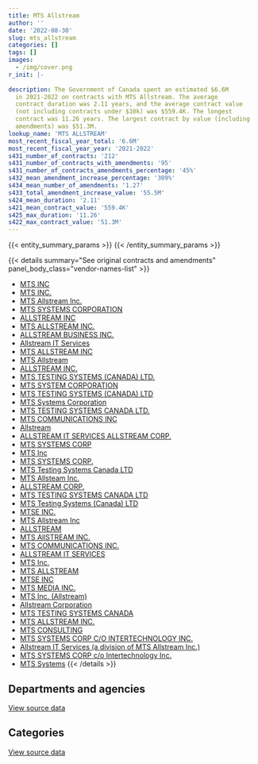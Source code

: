 ```yaml
---
title: MTS Allstream
author: ''
date: '2022-08-30'
slug: mts_allstream
categories: []
tags: []
images:
  - /img/cover.png
r_init: |-
  
description: The Government of Canada spent an estimated $6.6M
  in 2021-2022 on contracts with MTS Allstream. The average
  contract duration was 2.11 years, and the average contract value
  (not including contracts under $10k) was $559.4K. The longest
  contract was 11.26 years. The largest contract by value (including
  amendments) was $51.3M.
lookup_name: 'MTS ALLSTREAM'
most_recent_fiscal_year_total: '6.6M'
most_recent_fiscal_year_year: '2021-2022'
s431_number_of_contracts: '212'
s431_number_of_contracts_with_amendments: '95'
s431_number_of_contracts_amendments_percentage: '45%'
s432_mean_amendment_increase_percentage: '309%'
s434_mean_number_of_amendments: '1.27'
s433_total_amendment_increase_value: '55.5M'
s424_mean_duration: '2.11'
s421_mean_contract_value: '559.4K'
s425_max_duration: '11.26'
s422_max_contract_value: '51.3M'
---
```


<script src="/rmarkdown-libs/htmlwidgets/htmlwidgets.js"></script>
<link href="/rmarkdown-libs/datatables-css/datatables-crosstalk.css" rel="stylesheet" />
<script src="/rmarkdown-libs/datatables-binding/datatables.js"></script>
<script src="/rmarkdown-libs/jquery/jquery-3.6.0.min.js"></script>
<link href="/rmarkdown-libs/dt-core-bootstrap/css/dataTables.bootstrap.min.css" rel="stylesheet" />
<link href="/rmarkdown-libs/dt-core-bootstrap/css/dataTables.bootstrap.extra.css" rel="stylesheet" />
<script src="/rmarkdown-libs/dt-core-bootstrap/js/jquery.dataTables.min.js"></script>
<script src="/rmarkdown-libs/dt-core-bootstrap/js/dataTables.bootstrap.min.js"></script>
<link href="/rmarkdown-libs/crosstalk/css/crosstalk.min.css" rel="stylesheet" />
<script src="/rmarkdown-libs/crosstalk/js/crosstalk.min.js"></script>
<script src="/rmarkdown-libs/htmlwidgets/htmlwidgets.js"></script>
<link href="/rmarkdown-libs/datatables-css/datatables-crosstalk.css" rel="stylesheet" />
<script src="/rmarkdown-libs/datatables-binding/datatables.js"></script>
<script src="/rmarkdown-libs/jquery/jquery-3.6.0.min.js"></script>
<link href="/rmarkdown-libs/dt-core-bootstrap/css/dataTables.bootstrap.min.css" rel="stylesheet" />
<link href="/rmarkdown-libs/dt-core-bootstrap/css/dataTables.bootstrap.extra.css" rel="stylesheet" />
<script src="/rmarkdown-libs/dt-core-bootstrap/js/jquery.dataTables.min.js"></script>
<script src="/rmarkdown-libs/dt-core-bootstrap/js/dataTables.bootstrap.min.js"></script>
<link href="/rmarkdown-libs/crosstalk/css/crosstalk.min.css" rel="stylesheet" />
<script src="/rmarkdown-libs/crosstalk/js/crosstalk.min.js"></script>

{{< entity_summary_params >}}
{{< /entity_summary_params >}}

{{< details summary="See original contracts and amendments" panel_body_class="vendor-names-list" >}}
- [MTS INC](https://search.open.canada.ca/en/ct/?sort=contract_value_f%20desc&page=1&search_text=%22MTS%20INC%22)
- [MTS INC.](https://search.open.canada.ca/en/ct/?sort=contract_value_f%20desc&page=1&search_text=%22MTS%20INC.%22)
- [MTS Allstream Inc.](https://search.open.canada.ca/en/ct/?sort=contract_value_f%20desc&page=1&search_text=%22MTS%20Allstream%20Inc.%22)
- [MTS SYSTEMS CORPORATION](https://search.open.canada.ca/en/ct/?sort=contract_value_f%20desc&page=1&search_text=%22MTS%20SYSTEMS%20CORPORATION%22)
- [ALLSTREAM INC](https://search.open.canada.ca/en/ct/?sort=contract_value_f%20desc&page=1&search_text=%22ALLSTREAM%20INC%22)
- [MTS ALLSTREAM INC.](https://search.open.canada.ca/en/ct/?sort=contract_value_f%20desc&page=1&search_text=%22MTS%20ALLSTREAM%20INC.%22)
- [ALLSTREAM BUSINESS INC.](https://search.open.canada.ca/en/ct/?sort=contract_value_f%20desc&page=1&search_text=%22ALLSTREAM%20BUSINESS%20INC.%22)
- [Allstream IT Services](https://search.open.canada.ca/en/ct/?sort=contract_value_f%20desc&page=1&search_text=%22Allstream%20IT%20Services%22)
- [MTS ALLSTREAM INC](https://search.open.canada.ca/en/ct/?sort=contract_value_f%20desc&page=1&search_text=%22MTS%20ALLSTREAM%20INC%22)
- [MTS Allstream](https://search.open.canada.ca/en/ct/?sort=contract_value_f%20desc&page=1&search_text=%22MTS%20Allstream%22)
- [ALLSTREAM INC.](https://search.open.canada.ca/en/ct/?sort=contract_value_f%20desc&page=1&search_text=%22ALLSTREAM%20INC.%22)
- [MTS TESTING SYSTEMS (CANADA) LTD.](https://search.open.canada.ca/en/ct/?sort=contract_value_f%20desc&page=1&search_text=%22MTS%20TESTING%20SYSTEMS%20%28CANADA%29%20LTD.%22)
- [MTS SYSTEM CORPORATION](https://search.open.canada.ca/en/ct/?sort=contract_value_f%20desc&page=1&search_text=%22MTS%20SYSTEM%20CORPORATION%22)
- [MTS TESTING SYSTEMS (CANADA) LTD](https://search.open.canada.ca/en/ct/?sort=contract_value_f%20desc&page=1&search_text=%22MTS%20TESTING%20SYSTEMS%20%28CANADA%29%20LTD%22)
- [MTS Systems Corporation](https://search.open.canada.ca/en/ct/?sort=contract_value_f%20desc&page=1&search_text=%22MTS%20Systems%20Corporation%22)
- [MTS TESTING SYSTEMS CANADA LTD.](https://search.open.canada.ca/en/ct/?sort=contract_value_f%20desc&page=1&search_text=%22MTS%20TESTING%20SYSTEMS%20CANADA%20LTD.%22)
- [MTS COMMUNICATIONS INC](https://search.open.canada.ca/en/ct/?sort=contract_value_f%20desc&page=1&search_text=%22MTS%20COMMUNICATIONS%20INC%22)
- [Allstream](https://search.open.canada.ca/en/ct/?sort=contract_value_f%20desc&page=1&search_text=%22Allstream%22)
- [ALLSTREAM IT SERVICES ALLSTREAM CORP.](https://search.open.canada.ca/en/ct/?sort=contract_value_f%20desc&page=1&search_text=%22ALLSTREAM%20IT%20SERVICES%20ALLSTREAM%20CORP.%22)
- [MTS SYSTEMS CORP](https://search.open.canada.ca/en/ct/?sort=contract_value_f%20desc&page=1&search_text=%22MTS%20SYSTEMS%20CORP%22)
- [MTS Inc](https://search.open.canada.ca/en/ct/?sort=contract_value_f%20desc&page=1&search_text=%22MTS%20Inc%22)
- [MTS SYSTEMS CORP.](https://search.open.canada.ca/en/ct/?sort=contract_value_f%20desc&page=1&search_text=%22MTS%20SYSTEMS%20CORP.%22)
- [MTS Testing Systems Canada LTD](https://search.open.canada.ca/en/ct/?sort=contract_value_f%20desc&page=1&search_text=%22MTS%20Testing%20%20Systems%20Canada%20LTD%22)
- [MTS Allsteam Inc.](https://search.open.canada.ca/en/ct/?sort=contract_value_f%20desc&page=1&search_text=%22MTS%20Allsteam%20Inc.%22)
- [ALLSTREAM CORP.](https://search.open.canada.ca/en/ct/?sort=contract_value_f%20desc&page=1&search_text=%22ALLSTREAM%20CORP.%22)
- [MTS TESTING SYSTEMS CANADA LTD](https://search.open.canada.ca/en/ct/?sort=contract_value_f%20desc&page=1&search_text=%22MTS%20TESTING%20SYSTEMS%20CANADA%20LTD%22)
- [MTS Testing Systems (Canada) LTD](https://search.open.canada.ca/en/ct/?sort=contract_value_f%20desc&page=1&search_text=%22MTS%20Testing%20Systems%20%28Canada%29%20LTD%22)
- [MTSE INC.](https://search.open.canada.ca/en/ct/?sort=contract_value_f%20desc&page=1&search_text=%22MTSE%20INC.%22)
- [MTS Allstream Inc](https://search.open.canada.ca/en/ct/?sort=contract_value_f%20desc&page=1&search_text=%22MTS%20Allstream%20Inc%22)
- [ALLSTREAM](https://search.open.canada.ca/en/ct/?sort=contract_value_f%20desc&page=1&search_text=%22ALLSTREAM%22)
- [MTS AllSTREAM INC.](https://search.open.canada.ca/en/ct/?sort=contract_value_f%20desc&page=1&search_text=%22MTS%20AllSTREAM%20INC.%22)
- [MTS COMMUNICATIONS INC.](https://search.open.canada.ca/en/ct/?sort=contract_value_f%20desc&page=1&search_text=%22MTS%20COMMUNICATIONS%20INC.%22)
- [ALLSTREAM IT SERVICES](https://search.open.canada.ca/en/ct/?sort=contract_value_f%20desc&page=1&search_text=%22ALLSTREAM%20IT%20SERVICES%22)
- [MTS Inc.](https://search.open.canada.ca/en/ct/?sort=contract_value_f%20desc&page=1&search_text=%22MTS%20Inc.%22)
- [MTS ALLSTREAM](https://search.open.canada.ca/en/ct/?sort=contract_value_f%20desc&page=1&search_text=%22MTS%20ALLSTREAM%22)
- [MTSE INC](https://search.open.canada.ca/en/ct/?sort=contract_value_f%20desc&page=1&search_text=%22MTSE%20INC%22)
- [MTS MEDIA INC.](https://search.open.canada.ca/en/ct/?sort=contract_value_f%20desc&page=1&search_text=%22MTS%20MEDIA%20INC.%22)
- [MTS Inc. (Allstream)](https://search.open.canada.ca/en/ct/?sort=contract_value_f%20desc&page=1&search_text=%22MTS%20Inc.%20%28Allstream%29%22)
- [Allstream Corporation](https://search.open.canada.ca/en/ct/?sort=contract_value_f%20desc&page=1&search_text=%22Allstream%20Corporation%22)
- [MTS TESTING SYSTEMS CANADA](https://search.open.canada.ca/en/ct/?sort=contract_value_f%20desc&page=1&search_text=%22MTS%20TESTING%20SYSTEMS%20CANADA%22)
- [MTS ALLSTREAM INC.](https://search.open.canada.ca/en/ct/?sort=contract_value_f%20desc&page=1&search_text=%22MTS%20ALLSTREAM%20%20INC.%22)
- [MTS CONSULTING](https://search.open.canada.ca/en/ct/?sort=contract_value_f%20desc&page=1&search_text=%22MTS%20CONSULTING%22)
- [MTS SYSTEMS CORP C/O INTERTECHNOLOGY INC.](https://search.open.canada.ca/en/ct/?sort=contract_value_f%20desc&page=1&search_text=%22MTS%20SYSTEMS%20CORP%20C%2fO%20INTERTECHNOLOGY%20INC.%22)
- [Allstream IT Services (a division of MTS Allstream Inc.)](https://search.open.canada.ca/en/ct/?sort=contract_value_f%20desc&page=1&search_text=%22Allstream%20IT%20Services%20%28a%20division%20of%20MTS%20Allstream%20Inc.%29%22)
- [MTS SYSTEMS CORP c/o Intertechnology Inc.](https://search.open.canada.ca/en/ct/?sort=contract_value_f%20desc&page=1&search_text=%22MTS%20SYSTEMS%20CORP%20c%2fo%20Intertechnology%20Inc.%22)
- [MTS Systems](https://search.open.canada.ca/en/ct/?sort=contract_value_f%20desc&page=1&search_text=%22MTS%20Systems%22)
{{< /details >}}

## Departments and agencies

<div id="htmlwidget-1" style="width:100%;height:auto;" class="datatables html-widget"></div>
<script type="application/json" data-for="htmlwidget-1">{"x":{"style":"bootstrap","filter":"none","vertical":false,"data":[["<a href=\"/departments/dnd-mdn/\">National Defence<\/a>","<a href=\"/departments/nrc-cnrc/\">National Research Council Canada<\/a>","<a href=\"/departments/nrcan-rncan/\">Natural Resources Canada<\/a>","<a href=\"/departments/ssc-spc/\">Shared Services Canada<\/a>"],[37039.1,259138.19,44546.04,5565472.43],[25278.16,786829.43,77494.68,8503112.44],[25209.1,536929.7,189943.16,7287581.63],[null,92936.23,200429.17,6292402.21]],"container":"<table class=\"table table-striped table-hover row-border order-column display\">\n  <thead>\n    <tr>\n      <th>Department<\/th>\n      <th>2018-2019<\/th>\n      <th>2019-2020<\/th>\n      <th>2020-2021<\/th>\n      <th>2021-2022<\/th>\n    <\/tr>\n  <\/thead>\n<\/table>","options":{"order":[[4,"desc"]],"pageLength":10,"autoWidth":true,"columnDefs":[{"targets":1,"render":"function(data, type, row, meta) {\n    return type !== 'display' ? data : DTWidget.formatCurrency(data, \"$\", 2, 3, \",\", \".\", true, null);\n  }"},{"targets":2,"render":"function(data, type, row, meta) {\n    return type !== 'display' ? data : DTWidget.formatCurrency(data, \"$\", 2, 3, \",\", \".\", true, null);\n  }"},{"targets":3,"render":"function(data, type, row, meta) {\n    return type !== 'display' ? data : DTWidget.formatCurrency(data, \"$\", 2, 3, \",\", \".\", true, null);\n  }"},{"targets":4,"render":"function(data, type, row, meta) {\n    return type !== 'display' ? data : DTWidget.formatCurrency(data, \"$\", 2, 3, \",\", \".\", true, null);\n  }"},{"width":"16%","targets":[1,2,3,4]},{"className":"dt-right","targets":[1,2,3,4]}],"orderClasses":false}},"evals":["options.columnDefs.0.render","options.columnDefs.1.render","options.columnDefs.2.render","options.columnDefs.3.render"],"jsHooks":[]}</script>
<p class="text-right">
<a href="https://github.com/GoC-Spending/contracts-data/tree/main/data/out/vendors/mts_allstream/summary_by_fiscal_year_by_department.csv" class="source-data-link btn btn-link">View source data</a>
</p>

## Categories

<div id="htmlwidget-2" style="width:100%;height:auto;" class="datatables html-widget"></div>
<script type="application/json" data-for="htmlwidget-2">{"x":{"style":"bootstrap","filter":"none","vertical":false,"data":[["<a href=\"/categories/facilities_and_construction/\">Facilities and construction<\/a>","<a href=\"/categories/defence/\">Defence<\/a>","<a href=\"/categories/professional_services/\">Professional services<\/a>","<a href=\"/categories/information_technology/\">Information technology<\/a>","<a href=\"/categories/industrial_products_and_services/\">Industrial products and services<\/a>"],[65590.28,25209.1,null,5565472.43,249923.94],[null,25278.16,66119.07,8503112.44,798205.04],[171421.73,25209.1,189943.16,7287581.63,365507.97],[58473.28,null,189943.16,6312775.17,24576]],"container":"<table class=\"table table-striped table-hover row-border order-column display\">\n  <thead>\n    <tr>\n      <th>Category<\/th>\n      <th>2018-2019<\/th>\n      <th>2019-2020<\/th>\n      <th>2020-2021<\/th>\n      <th>2021-2022<\/th>\n    <\/tr>\n  <\/thead>\n<\/table>","options":{"order":[[4,"desc"]],"dom":"t","pageLength":30,"autoWidth":true,"columnDefs":[{"targets":1,"render":"function(data, type, row, meta) {\n    return type !== 'display' ? data : DTWidget.formatCurrency(data, \"$\", 2, 3, \",\", \".\", true, null);\n  }"},{"targets":2,"render":"function(data, type, row, meta) {\n    return type !== 'display' ? data : DTWidget.formatCurrency(data, \"$\", 2, 3, \",\", \".\", true, null);\n  }"},{"targets":3,"render":"function(data, type, row, meta) {\n    return type !== 'display' ? data : DTWidget.formatCurrency(data, \"$\", 2, 3, \",\", \".\", true, null);\n  }"},{"targets":4,"render":"function(data, type, row, meta) {\n    return type !== 'display' ? data : DTWidget.formatCurrency(data, \"$\", 2, 3, \",\", \".\", true, null);\n  }"},{"width":"16%","targets":[1,2,3,4]},{"className":"dt-right","targets":[1,2,3,4]}],"orderClasses":false,"lengthMenu":[10,25,30,50,100]}},"evals":["options.columnDefs.0.render","options.columnDefs.1.render","options.columnDefs.2.render","options.columnDefs.3.render"],"jsHooks":[]}</script>
<p class="text-right">
<a href="https://github.com/GoC-Spending/contracts-data/tree/main/data/out/vendors/mts_allstream/summary_by_fiscal_year_by_category.csv" class="source-data-link btn btn-link">View source data</a>
</p>
